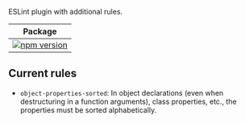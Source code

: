 ESLint plugin with additional rules.

| Package |
|:---:|
| [![npm version](https://badge.fury.io/js/eslint-plugin-igncp-extras.svg)](https://badge.fury.io/js/eslint-plugin-igncp-extras) |

## Current rules
- `object-properties-sorted`: In object declarations (even when destructuring in a function arguments), class properties, etc., the properties must be sorted alphabetically.